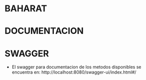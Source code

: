 # BAHARAT
# DOCUMENTACION
# SWAGGER
- El swagger para documentacion de los metodos disponibles se encuentra en: http://localhost:8080/swagger-ui/index.html#/

